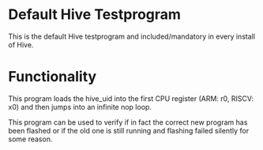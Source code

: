 # Default Hive Testprogram
This is the default Hive testprogram and included/mandatory in every install of Hive. 

# Functionality
This program loads the hive_uid into the first CPU register (ARM: r0, RISCV: x0) and then jumps into an infinite nop loop.

This program can be used to verify if in fact the correct new program has been flashed or if the old one is still running and flashing failed silently for some reason.
